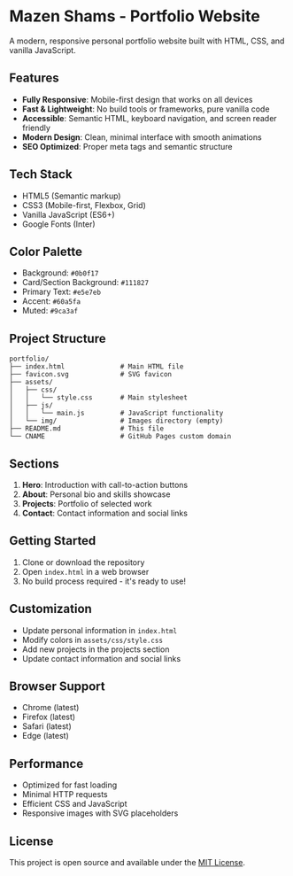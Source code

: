 # Mazen Shams - Portfolio Website

A modern, responsive personal portfolio website built with HTML, CSS, and vanilla JavaScript.

## Features

- **Fully Responsive**: Mobile-first design that works on all devices
- **Fast & Lightweight**: No build tools or frameworks, pure vanilla code
- **Accessible**: Semantic HTML, keyboard navigation, and screen reader friendly
- **Modern Design**: Clean, minimal interface with smooth animations
- **SEO Optimized**: Proper meta tags and semantic structure

## Tech Stack

- HTML5 (Semantic markup)
- CSS3 (Mobile-first, Flexbox, Grid)
- Vanilla JavaScript (ES6+)
- Google Fonts (Inter)

## Color Palette

- Background: `#0b0f17`
- Card/Section Background: `#111827`
- Primary Text: `#e5e7eb`
- Accent: `#60a5fa`
- Muted: `#9ca3af`

## Project Structure

```
portfolio/
├── index.html              # Main HTML file
├── favicon.svg             # SVG favicon
├── assets/
│   ├── css/
│   │   └── style.css       # Main stylesheet
│   ├── js/
│   │   └── main.js         # JavaScript functionality
│   └── img/                # Images directory (empty)
├── README.md               # This file
└── CNAME                   # GitHub Pages custom domain
```

## Sections

1. **Hero**: Introduction with call-to-action buttons
2. **About**: Personal bio and skills showcase
3. **Projects**: Portfolio of selected work
4. **Contact**: Contact information and social links

## Getting Started

1. Clone or download the repository
2. Open `index.html` in a web browser
3. No build process required - it's ready to use!

## Customization

- Update personal information in `index.html`
- Modify colors in `assets/css/style.css`
- Add new projects in the projects section
- Update contact information and social links

## Browser Support

- Chrome (latest)
- Firefox (latest)
- Safari (latest)
- Edge (latest)

## Performance

- Optimized for fast loading
- Minimal HTTP requests
- Efficient CSS and JavaScript
- Responsive images with SVG placeholders

## License

This project is open source and available under the [MIT License](LICENSE).
